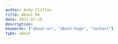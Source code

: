 ```yaml
---
author: Andy Clifton
title: About Me
date: 2021-07-15
description:
keywords: ["about-us", "about-hugo", "contact"]
type: about
---
```

